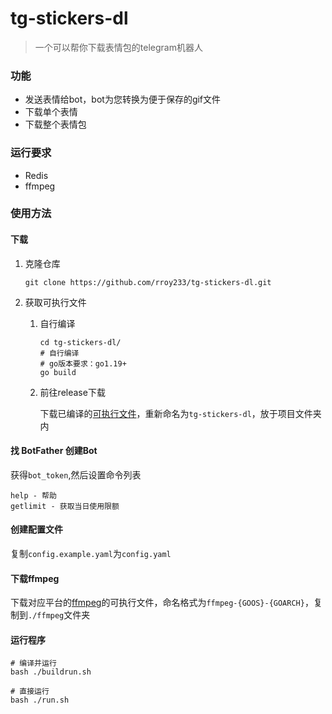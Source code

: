 # tg-stickers-dl

> 一个可以帮你下载表情包的telegram机器人

### 功能

* 发送表情给bot，bot为您转换为便于保存的gif文件
* 下载单个表情
* 下载整个表情包

### 运行要求

- Redis
- ffmpeg

### 使用方法

#### 下载

1. 克隆仓库

   ```shell
   git clone https://github.com/rroy233/tg-stickers-dl.git
   ```

2. 获取可执行文件

    1. 自行编译

       ```shell
       cd tg-stickers-dl/
       # 自行编译
       # go版本要求：go1.19+
       go build
       ```
       
    2. 前往release下载

       下载已编译的[可执行文件](https://github.com/rroy233/tg-stickers-dl/releases)，重新命名为`tg-stickers-dl`，放于项目文件夹内

#### 找 BotFather 创建Bot

获得`bot_token`,然后设置命令列表

```
help - 帮助
getlimit - 获取当日使用限额
```

#### 创建配置文件

复制`config.example.yaml`为`config.yaml`

#### 下载ffmpeg

下载对应平台的[ffmpeg](https://ffmpeg.org/)的可执行文件，命名格式为`ffmpeg-{GOOS}-{GOARCH}`，复制到`./ffmpeg`文件夹

#### 运行程序

```shell
# 编译并运行
bash ./buildrun.sh 

# 直接运行
bash ./run.sh 
```

